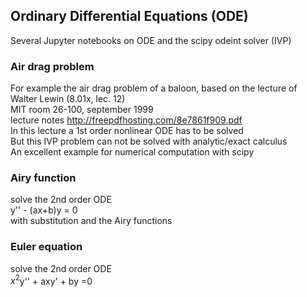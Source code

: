 ## Ordinary Differential Equations (ODE)

Several Jupyter notebooks on ODE and the scipy odeint solver (IVP)

### Air drag problem<br>
For example the air drag problem of a baloon, based on the lecture of Walter Lewin (8.01x, lec. 12)<br>
MIT room 26-100, september 1999<br>
lecture notes http://freepdfhosting.com/8e7861f909.pdf<br>
In this lecture a 1st order nonlinear ODE has to be solved<br>
But this IVP problem can not be solved with analytic/exact calculus<br>
An excellent example for numerical computation with scipy<br>

### Airy function<br>
solve the 2nd order ODE<br>
y'' - (ax+b)y = 0 <br>
with substitution and the Airy functions<br>

### Euler equation
solve the 2nd order ODE<br>
$x^2$y'' + axy' + by =0



